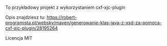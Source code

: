 To przykładowy projekt z wykorzystaniem cxf-xjc-plugin

Opis znajdziesz tu: https://robert-programista.pl/websky/maven/generowanie-klas-java-z-xsd-za-pomoca-cxf-xjc-plugin/28195264

Licencja MIT
